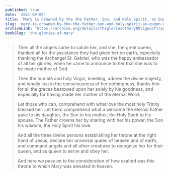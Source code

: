 ```yaml
---
published: true
date: '2021-09-09'
title: 'Mary is Crowned by the the Father, Son, and Holy Spirit, as Queen of Heaven and Earth'
slug: 'mary-is-crowned-by-the-the-father-son-and-holy-spirit-as-queen-of-heaven-and-earth'
archiveLink: 'https://archive.org/details/thegloriesofmary00liguuoft/page/504?view=theater'
bookSlug: 'the-glories-of-mary'
---
```


> Then all the angels came to salute her, and she, the great queen, thanked all for the assistance they had given her on earth, especially thanking the Archangel St. Gabriel, who was the happy ambassador of all her glories, when he came to announce to her that she was to be made mother of God.
>
> Then the humble and holy Virgin, kneeling, adores the divine majesty, and wholly lost in the consciousness of her nothingness, thanks him for all the graces bestowed upon her solely by his goodness, and especially for having made her mother of the eternal Word.
>
> Let those who can, comprehend with what love the most holy Trinity blessed her. ​Let them comprehend what a welcome the eternal Father gave to his daughter, the Son to his mother, the Holy Spirit to his spouse. The Father crowns her by sharing with her his power, the Son his wisdom, the Holy Spirit his love.
>
> And all the three divine persons establishing her throne at the right hand of Jesus, declare her universal queen of heaven and of earth, and command angels and all other creatures to recognize her for their queen, and as queen to serve and obey her.
>
> And here we pass on to the consideration of how exalted was this throne to which Mary was elevated in heaven.